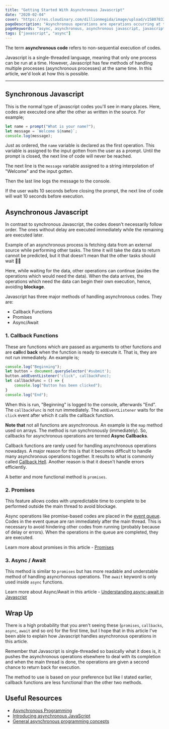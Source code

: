 ```yaml
---
title: "Getting Started With Asynchronous Javascript"
date: "2020-02-04"
cover: "https://res.cloudinary.com/dillionmegida/image/upload/v1580783303/images/blogs_cover/async-js_hpna31.jpg"
pageDescription: "Asynchronous operations are operations occurring at the same time. Javascript is single-threaded but in this article, we'd see how Javascript is able to handle asynchronous operations."
pageKeywords: "async, asynchronous, asynchronous javascript, javascript, async javascript, async js"
tags: ["javascript", "async"]
---
```


The term **asynchronous code** refers to non-sequential execution of codes.

Javascript is a single-threaded language, meaning that only one process can be run at a time. However, Javascript has few methods of handling multiple processes (asynchronous processes) at the same time. In this article, we'd look at how this is possible.

-----

## Synchronous Javascript

This is the normal type of javascript codes you'll see in many places. Here, codes are executed one after the other as written in the source. For example;

```javascript
let name = prompt("What is your name?");
let message = `Welcome ${name}`;
console.log(message);
```

Just as ordered, the `name` variable is declared as the first operation. This variable is assigned to the input gotten from the user as a prompt. Until the prompt is closed, the next line of code will never be reached.

The next line is the `message` variable assigned to a string interpolation of "Welcome" and the input gotten.

Then the last line logs the message to the console.

If the user waits 10 seconds before closing the prompt, the next line of code will wait 10 seconds before execution.

## Asynchronous Javascript

In contrast to synchronous Javascript, the codes doesn't necessarily follow order. The ones without delay are executed immediately while the remaining are executed later.

Example of an asynchronous process is fetching data from an external source while performing other tasks. The time it will take the data to return cannot be predicted, but it that doesn't mean that the other tasks should wait 💁‍♂️ 

Here, while waiting for the data, other operations can continue (asides the operations which would need the data). When the data arrives, the operations which need the data can begin their own execution, hence, avoiding **blockage**.

Javascript has three major methods of handling asynchronous codes. They are:

- Callback Functions
- Promises
- Async/Await

###  1. Callback Functions

These are functions which are passed as arguments to other functions and are **call**ed **back** when the function is ready to execute it. That is, they are not run immediately. An example is;

```javascript
console.log("Beginning");
let button = document.querySelector('#submit');
button.addEventListener('click", callbackFunc);
let callbackFunc = () => {
    console.log("Button has been clicked");
}
console.log("End");
```

When this is run, "Beginning" is logged to the console, afterwards "End". The `callbackFunc` is not run immediately. The `addEventListener` waits for the `click` event after which it calls the callback function.

**Note that** not all functions are asynchronous. An example is the `map` method used on arrays. The method is run synchronously (immediately). So, callbacks for asynchronous operations are termed **Async Callbacks**.

Callback functions are rarely used for handling asynchronous operations nowadays. A major reason for this is that it becomes difficult to handle many asynchronous operations together. It results to what is commonly called [Callback Hell](http://callbackhell.com/). Another reason is that it doesn't handle errors efficiently.

A better and more functional method is `promises`.

### 2. Promises

This feature allows codes with unpredictable time to complete to be performed outside the main thread to avoid blockage.

Async operations like promise-based codes are placed in the [event queue](https://developer.mozilla.org/en/docs/Web/JavaScript/EventLoop). Codes in the event queue are ran immediately after the main thread. This is necessary to avoid hindering other codes from running (probably because of delay or errors). When the operations in the queue are completed, they are executed.

Learn more about promises in this article - [Promises](https://thewebfor5.com/p/javascript/javascript-promises)

### 3. Async / Await

This method is similar to `promises` but has more readable and understable method of handling asyncrhonous operations. The `await` keyword is only used inside `async` functions. 

Learn more about Async/Await in this article - [Understanding async-await in Javascript](https://hackernoon.com/understanding-async-await-in-javascript-1d81bb079b2c)

## Wrap Up

There is a high probability that you aren't seeing these (`promises`, `callbacks`, `async`, `await` and so on) for the first time, but I hope that in this article I've been able to explain how Javascript handles asynchronous operations in this article.

Remember that Javascript is single-threaded so basically what it does is, it pushes the asynchronous operations elsewhere to deal with its completion and when the main thread is done, the operations are given a second chance to return back for execution.

The method to use is based on your preference but like I stated earlier, callback functions are less functional than the other two methods.

## Useful Resources

- [Asynchronous Programming](https://eloquentjavascript.net/11_async.html)
- [Introducing asynchronous JavaScript](https://developer.mozilla.org/en-US/docs/Learn/JavaScript/Asynchronous/Introducing)
- [General asynchronous programming concepts](https://developer.mozilla.org/en-US/docs/Learn/JavaScript/Asynchronous/Concepts)
